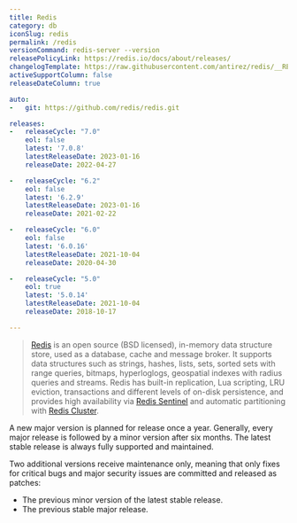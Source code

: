 ```yaml
---
title: Redis
category: db
iconSlug: redis
permalink: /redis
versionCommand: redis-server --version
releasePolicyLink: https://redis.io/docs/about/releases/
changelogTemplate: https://raw.githubusercontent.com/antirez/redis/__RELEASE_CYCLE__/00-RELEASENOTES
activeSupportColumn: false
releaseDateColumn: true

auto:
-   git: https://github.com/redis/redis.git

releases:
-   releaseCycle: "7.0"
    eol: false
    latest: '7.0.8'
    latestReleaseDate: 2023-01-16
    releaseDate: 2022-04-27

-   releaseCycle: "6.2"
    eol: false
    latest: '6.2.9'
    latestReleaseDate: 2023-01-16
    releaseDate: 2021-02-22

-   releaseCycle: "6.0"
    eol: false
    latest: '6.0.16'
    latestReleaseDate: 2021-10-04
    releaseDate: 2020-04-30

-   releaseCycle: "5.0"
    eol: true
    latest: '5.0.14'
    latestReleaseDate: 2021-10-04
    releaseDate: 2018-10-17

---
```


> [Redis](https://redis.io/) is an open source (BSD licensed), in-memory data structure store, used
> as a database, cache and message broker. It supports data structures such as strings, hashes,
> lists, sets, sorted sets with range queries, bitmaps, hyperloglogs, geospatial indexes with radius
> queries and streams. Redis has built-in replication, Lua scripting, LRU eviction, transactions and
> different levels of on-disk persistence, and provides high availability via
> [Redis Sentinel](https://redis.io/docs/management/sentinel/) and automatic partitioning with
> [Redis Cluster](https://docs.redis.com/latest/rc/concepts/clustering/).


A new major version is planned for release once a year. Generally, every major release is followed
by a minor version after six months. The latest stable release is always fully supported and
maintained.

Two additional versions receive maintenance only, meaning that only fixes for critical bugs and
major security issues are committed and released as patches:

- The previous minor version of the latest stable release.
- The previous stable major release.
